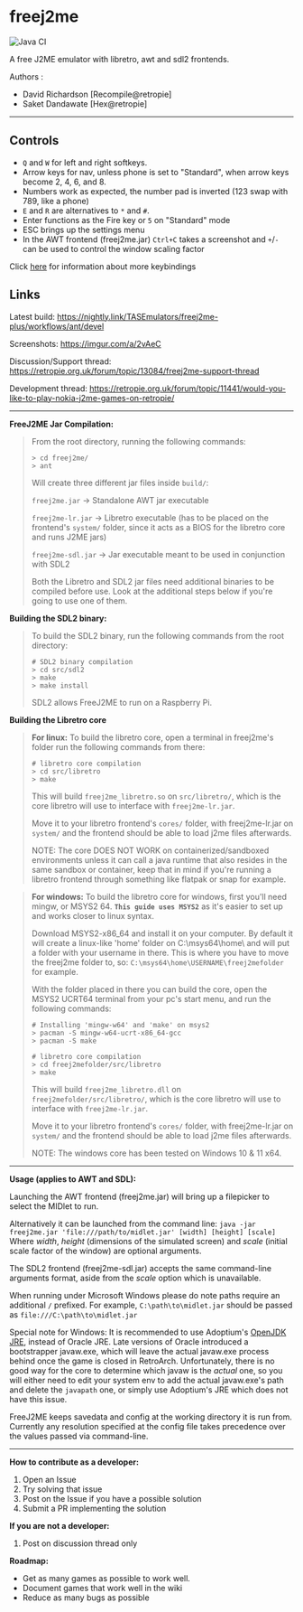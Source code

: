 # freej2me

![Java CI](https://github.com/hex007/freej2me/workflows/Java%20CI/badge.svg)

A free J2ME emulator with libretro, awt and sdl2 frontends.

Authors :
- David Richardson [Recompile@retropie]
- Saket Dandawate  [Hex@retropie]

---

## Controls

* `Q` and `W` for left and right softkeys.
* Arrow keys for nav, unless phone is set to "Standard", when arrow keys become 2, 4, 6, and 8.
* Numbers work as expected, the number pad is inverted (123 swap with 789, like a phone)
* `E` and `R` are alternatives to `*` and `#`.
* Enter functions as the Fire key or `5` on "Standard" mode
* ESC brings up the settings menu
* In the AWT frontend (freej2me.jar) `Ctrl+C` takes a screenshot and `+`/`-` can be used to control the window scaling factor

Click [here](KEYMAP.md) for information about more keybindings

## Links
Latest build:
  https://nightly.link/TASEmulators/freej2me-plus/workflows/ant/devel

Screenshots:
  https://imgur.com/a/2vAeC

Discussion/Support thread:
  https://retropie.org.uk/forum/topic/13084/freej2me-support-thread

Development thread:
  https://retropie.org.uk/forum/topic/11441/would-you-like-to-play-nokia-j2me-games-on-retropie/

----
**FreeJ2ME Jar Compilation:**

>From the root directory, running the following commands:
>```
> > cd freej2me/
> > ant
>```
> Will create three different jar files inside `build/`:
>
> `freej2me.jar` -> Standalone AWT jar executable
> 
> `freej2me-lr.jar` -> Libretro executable (has to be placed on the frontend's `system/` folder, since it acts as a BIOS for the libretro core and runs J2ME jars)
>
>`freej2me-sdl.jar` -> Jar executable meant to be used in conjunction with SDL2
>
>Both the Libretro and SDL2 jar files need additional binaries to be compiled before use. Look at the additional steps below if you're going to use one of them.

**Building the SDL2 binary:**
>
>To build the SDL2 binary, run the following commands from the root directory:
> ```
> # SDL2 binary compilation
> > cd src/sdl2
> > make
> > make install
> ```
>
> SDL2 allows FreeJ2ME to run on a Raspberry Pi.

**Building the Libretro core**

> **For linux:**
>To build the libretro core, open a terminal in freej2me's folder run the following commands from there:
>```
># libretro core compilation
> > cd src/libretro
> > make
>```
>This will build `freej2me_libretro.so` on `src/libretro/`, which is the core libretro will use to interface with `freej2me-lr.jar`.
>
>Move it to your libretro frontend's `cores/` folder, with freej2me-lr.jar on `system/` and the frontend should be able to load j2me files afterwards.
>
>NOTE: The core DOES NOT WORK on containerized/sandboxed environments unless it can call a java runtime that also resides in the same sandbox or container, keep that in mind if you're running a libretro frontend through something like flatpak or snap for example.
>

> **For windows:**
>To build the libretro core for windows, first you'll need mingw, or MSYS2 64. **`This guide uses MSYS2`** as it's easier to set up and works closer to linux syntax.
>
> Download MSYS2-x86_64 and install it on your computer. By default it will create a linux-like 'home' folder on C:\msys64\home\ and will put a folder with your username in there. This is where you have to move the freej2me folder to, so: `C:\msys64\home\USERNAME\freej2mefolder` for example.
>
> With the folder placed in there you can build the core, open the MSYS2 UCRT64 terminal from your pc's start menu, and run the following commands:
>```
> # Installing 'mingw-w64' and 'make' on msys2
> > pacman -S mingw-w64-ucrt-x86_64-gcc
> > pacman -S make
>
> # libretro core compilation
> > cd freej2mefolder/src/libretro
> > make
>```
>This will build `freej2me_libretro.dll` on `freej2mefolder/src/libretro/`, which is the core libretro will use to interface with `freej2me-lr.jar`.
>
>Move it to your libretro frontend's `cores/` folder, with freej2me-lr.jar on `system/` and the frontend should be able to load j2me files afterwards.
>
>NOTE: The windows core has been tested on Windows 10 & 11 x64.

----
**Usage (applies to AWT and SDL):**

Launching the AWT frontend (freej2me.jar) will bring up a filepicker to select the MIDlet to run.

Alternatively it can be launched from the command line: `java -jar freej2me.jar 'file:///path/to/midlet.jar' [width] [height] [scale]`
Where _width_, _height_ (dimensions of the simulated screen) and _scale_ (initial scale factor of the window) are optional arguments.

The SDL2 frontend (freej2me-sdl.jar) accepts the same command-line arguments format, aside from the _scale_ option which is unavailable.

When running under Microsoft Windows please do note paths require an additional `/` prefixed. For example, `C:\path\to\midlet.jar` should be passed as `file:///C:\path\to\midlet.jar`

Special note for Windows: It is recommended to use Adoptium's [OpenJDK JRE](https://adoptium.net/temurin/releases/?os=windows&arch=x64&package=jre), instead of Oracle JRE. Late versions of Oracle introduced a bootstrapper javaw.exe, which will leave the actual javaw.exe process behind once the game is closed in RetroArch. Unfortunately, there is no good way for the core to determine which javaw is the _actual_ one, so you will either need to edit your system env to add the actual javaw.exe's path and delete the `javapath` one, or simply use Adoptium's JRE which does not have this issue.

FreeJ2ME keeps savedata and config at the working directory it is run from. Currently any resolution specified at the config file takes precedence over the values passed via command-line.

---
**How to contribute as a developer:**
  1) Open an Issue
  2) Try solving that issue
  3) Post on the Issue if you have a possible solution
  4) Submit a PR implementing the solution

**If you are not a developer:**
  1) Post on discussion thread only

**Roadmap:**
  - Get as many games as possible to work well.
  - Document games that work well in the wiki
  - Reduce as many bugs as possible
